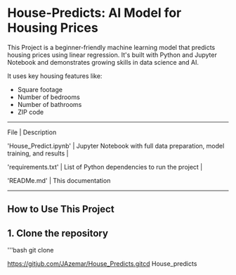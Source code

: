 # House-Predicts: AI Model for Housing Prices

This Project is a beginner-friendly machine learning model that predicts housing prices using linear regression. It's built with Python and Jupyter Notebook and demonstrates growing skills in data science and AI.

It uses key housing features like:
- Square footage
- Number of bedrooms
- Number of bathrooms
- ZIP code


----
File    |  Description

'House_Predict.ipynb' | Jupyter Notebook with full data preparation, model training, and results |

'requirements.txt'    | List of Python dependencies to run the project |

'READMe.md'           | This documentation

---
## How to Use This Project

## 1. Clone the repository
'''bash
git clone 

https://gitjub.com/JAzemar/House_Predicts.gitcd House_predicts
